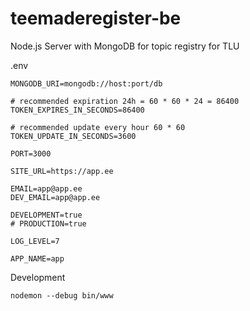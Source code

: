 # teemaderegister-be

Node.js Server with MongoDB for topic registry for TLU

.env
```
MONGODB_URI=mongodb://host:port/db

# recommended expiration 24h = 60 * 60 * 24 = 86400
TOKEN_EXPIRES_IN_SECONDS=86400

# recommended update every hour 60 * 60 
TOKEN_UPDATE_IN_SECONDS=3600

PORT=3000

SITE_URL=https://app.ee

EMAIL=app@app.ee
DEV_EMAIL=app@app.ee

DEVELOPMENT=true
# PRODUCTION=true

LOG_LEVEL=7

APP_NAME=app

```

Development
```
nodemon --debug bin/www
```
